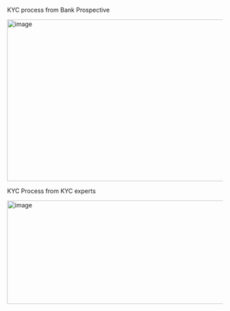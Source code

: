 

KYC process from Bank Prospective


<img width="733" height="377" alt="image" src="https://github.com/user-attachments/assets/7c183e0b-df55-4be9-b0d0-2357ec10bf0e" />





KYC Process from KYC experts

<img width="711" height="241" alt="image" src="https://github.com/user-attachments/assets/5c0ea197-e2f8-4f94-91e4-f22e58e0d79e" />
